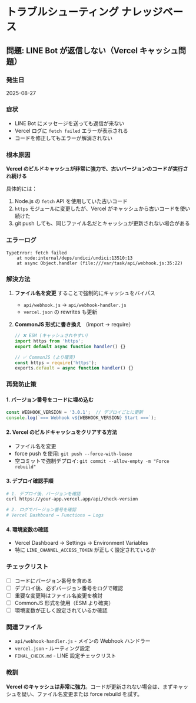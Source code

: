 # トラブルシューティング ナレッジベース

## 問題: LINE Bot が返信しない（Vercel キャッシュ問題）

### 発生日
2025-08-27

### 症状
- LINE Bot にメッセージを送っても返信が来ない
- Vercel ログに `fetch failed` エラーが表示される
- コードを修正してもエラーが解消されない

### 根本原因
**Vercel のビルドキャッシュが非常に強力で、古いバージョンのコードが実行され続ける**

具体的には：
1. Node.js の `fetch` API を使用していた古いコード
2. `https` モジュールに変更したが、Vercel がキャッシュから古いコードを使い続けた
3. git push しても、同じファイル名だとキャッシュが更新されない場合がある

### エラーログ
```
TypeError: fetch failed
    at node:internal/deps/undici/undici:13510:13
    at async Object.handler (file:///var/task/api/webhook.js:35:22)
```

### 解決方法
1. **ファイル名を変更** することで強制的にキャッシュをバイパス
   - `api/webhook.js` → `api/webhook-handler.js`
   - `vercel.json` の rewrites も更新

2. **CommonJS 形式に書き換え** （import → require）
   ```javascript
   // ❌ ESM (キャッシュされやすい)
   import https from 'https';
   export default async function handler() {}
   
   // ✅ CommonJS (より確実)
   const https = require('https');
   exports.default = async function handler() {}
   ```

### 再発防止策

#### 1. バージョン番号をコードに埋め込む
```javascript
const WEBHOOK_VERSION = '3.0.1';  // デプロイごとに更新
console.log(`=== Webhook v${WEBHOOK_VERSION} Start ===`);
```

#### 2. Vercel のビルドキャッシュをクリアする方法
- ファイル名を変更
- force push を使用: `git push --force-with-lease`
- 空コミットで強制デプロイ: `git commit --allow-empty -m "Force rebuild"`

#### 3. デプロイ確認手順
```bash
# 1. デプロイ後、バージョンを確認
curl https://your-app.vercel.app/api/check-version

# 2. ログでバージョン番号を確認
# Vercel Dashboard → Functions → Logs
```

#### 4. 環境変数の確認
- Vercel Dashboard → Settings → Environment Variables
- 特に `LINE_CHANNEL_ACCESS_TOKEN` が正しく設定されているか

### チェックリスト
- [ ] コードにバージョン番号を含める
- [ ] デプロイ後、必ずバージョン番号をログで確認
- [ ] 重要な変更時はファイル名変更を検討
- [ ] CommonJS 形式を使用（ESM より確実）
- [ ] 環境変数が正しく設定されているか確認

### 関連ファイル
- `api/webhook-handler.js` - メインの Webhook ハンドラー
- `vercel.json` - ルーティング設定
- `FINAL_CHECK.md` - LINE 設定チェックリスト

### 教訓
**Vercel のキャッシュは非常に強力**。コードが更新されない場合は、まずキャッシュを疑い、ファイル名変更または force rebuild を試す。